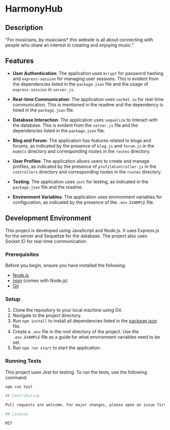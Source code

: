 # HarmonyHub

## Description

"For musicians, by musicians* this website is all about connecting with people who share an interest in creating and enjoying music."

## Features

- **User Authentication**: The application uses `bcrypt` for password hashing and `express-session` for managing user sessions. This is evident from the dependencies listed in the `package.json` file and the usage of `express-session` in `server.js`.

- **Real-time Communication**: The application uses `socket.io` for real-time communication. This is mentioned in the readme and the dependency is listed in the `package.json` file.

- **Database Interaction**: The application uses `sequelize` to interact with the database. This is evident from the `server.js` file and the dependencies listed in the `package.json` file.

- **Blog and Forum**: The application has features related to blogs and forums, as indicated by the presence of `blog.js` and `forum.js` in the `models` directory and corresponding routes in the `routes` directory.

- **User Profiles**: The application allows users to create and manage profiles, as indicated by the presence of `profileController.js` in the `controllers` directory and corresponding routes in the `routes` directory.

- **Testing**: The application uses `jest` for testing, as indicated in the `package.json` file and the readme.

- **Environment Variables**: The application uses environment variables for configuration, as indicated by the presence of the `.env.EXAMPLE` file.

## Development Environment

This project is developed using JavaScript and Node.js. It uses Express.js for the server and Sequelize for the database. The project also uses Socket.IO for real-time communication.

### Prerequisites

Before you begin, ensure you have installed the following:

- [Node.js](https://nodejs.org/en/download/)
- [npm](https://www.npmjs.com/get-npm) (comes with Node.js)
- [Git](https://git-scm.com/downloads)

### Setup

1. Clone the repository to your local machine using Git.
2. Navigate to the project directory.
3. Run `npm install` to install all dependencies listed in the [package.json](package.json) file.
4. Create a `.env` file in the root directory of the project. Use the `.env.EXAMPLE` file as a guide for what environment variables need to be set.
5. Run `npm run start` to start the application.

### Running Tests

This project uses Jest for testing. To run the tests, use the following command:

```sh
npm run test

## Contributing

Pull requests are welcome. For major changes, please open an issue first to discuss what you would like to change.

## License

MIT